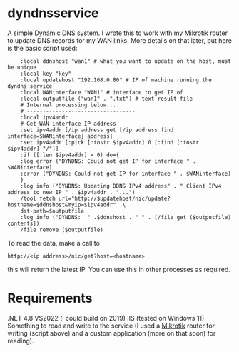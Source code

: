 dyndnsservice
=============

A simple Dynamic DNS system. I wrote this to work with my [Mikrotik][1] router to update DNS records for my WAN links. More details on that later, but here is the basic script used:
```
    :local ddnshost "wan1" # what you want to update on the host, must be unique
    :local key "key"
    :local updatehost "192.168.0.80" # IP of machine running the dyndns service
    :local WANinterface "WAN1" # interface to get IP of
    :local outputfile ("wan1" . ".txt") # text result file
    # Internal processing below...
    # ----------------------------------
    :local ipv4addr
    # Get WAN interface IP address
    :set ipv4addr [/ip address get [/ip address find interface=$WANinterface] address]
    :set ipv4addr [:pick [:tostr $ipv4addr] 0 [:find [:tostr $ipv4addr] "/"]]
    :if ([:len $ipv4addr] = 0) do={
    :log error ("DYNDNS: Could not get IP for interface " . $WANinterface)
    :error ("DYNDNS: Could not get IP for interface " . $WANinterface)
    }
    :log info ("DYNDNS: Updating DDNS IPv4 address" . " Client IPv4 address to new IP " . $ipv4addr . "...")
    /tool fetch url="http://$updatehost/nic/update?hostname=$ddnshost&myip=$ipv4addr"  \
    dst-path=$outputfile
    :log info ("DYNDNS:  " .$ddnshost . " " . [/file get ($outputfile) contents])
    /file remove ($outputfile)
```
      

To read the data, make a call to

`http://<ip address>/nic/get?host=<hostname>`

this will return the latest IP. You can use this in other processes as required.

Requirements
============
.NET 4.8
VS2022 (i could build on 2019)
IIS (tested on Windows 11) 
Something to read and write to the service (I used a [Mikrotik][1] router for writing (script above) and a custom application (more on that soon) for reading).

[1]: http://www.mikrotik.com